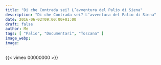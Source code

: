 ```yaml
---
title: "Di che Contrada sei? L’avventura del Palio di Siena"
description: "Di che Contrada sei? L’avventura del Palio di Siena"
date: 2016-06-02T09:00:00+01:00
draft: false
author: Me
tags: [ "Palio", "Documentari", "Toscana" ]
image_webp:
image:
---
```


{{< vimeo 00000000 >}}
